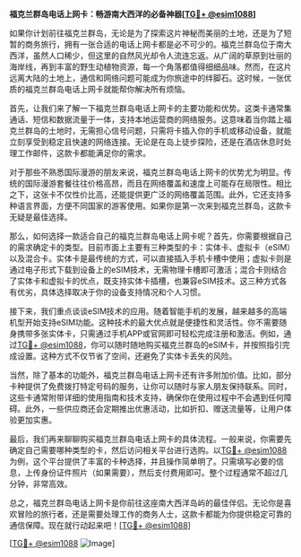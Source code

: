 **福克兰群岛电话上网卡：畅游南大西洋的必备神器[[TG💪+ @esim1088](https://t.me/s/esim1088)]**

如果你计划前往福克兰群岛，无论是为了探索这片神秘而美丽的土地，还是为了短暂的商务旅行，拥有一张合适的电话上网卡都是必不可少的。福克兰群岛位于南大西洋，虽然人口稀少，但这里的自然风光却令人流连忘返。从广阔的草原到壮丽的海岸线，再到丰富的野生动植物资源，每一个角落都值得细细品味。然而，在这片远离大陆的土地上，通信和网络问题可能成为你旅途中的绊脚石。这时候，一张优质的福克兰群岛电话上网卡就能帮你解决所有烦恼。

首先，让我们来了解一下福克兰群岛电话上网卡的主要功能和优势。这类卡通常集通话、短信和数据流量于一体，支持本地运营商的网络服务。这意味着当你踏上福克兰群岛的土地时，无需担心信号问题，只需将卡插入你的手机或移动设备，就能立刻享受到稳定且快速的网络连接。无论是在岛上徒步探险，还是在酒店休息时处理工作邮件，这款卡都能满足你的需求。

对于那些不熟悉国际漫游的朋友来说，福克兰群岛电话上网卡的优势尤为明显。传统的国际漫游套餐往往价格高昂，而且在网络覆盖和速度上可能存在局限性。相比之下，这张卡不仅性价比高，还能提供更广泛的网络覆盖范围。此外，它还支持多种语言界面，方便不同国家的游客使用。如果你是第一次来到福克兰群岛，这款卡无疑是最佳选择。

那么，如何选择一款适合自己的福克兰群岛电话上网卡呢？首先，你需要根据自己的需求确定卡的类型。目前市面上主要有三种类型的卡：实体卡、虚拟卡（eSIM）以及混合卡。实体卡是最传统的方式，可以直接插入手机卡槽中使用；虚拟卡则是通过电子形式下载到设备上的eSIM技术，无需物理卡槽即可激活；混合卡则结合了实体卡和虚拟卡的优点，既支持实体卡插槽，也兼容eSIM技术。这三种方式各有优劣，具体选择取决于你的设备支持情况和个人习惯。

接下来，我们重点谈谈eSIM技术的应用。随着智能手机的发展，越来越多的高端机型开始支持eSIM功能。这种技术的最大优点就是便捷性和灵活性。你不需要随身携带多张实体卡，只需通过手机APP或官网即可轻松完成注册和激活。例如，通过[TG💪+ @esim1088](https://t.me/s/esim1088)，你可以随时随地购买福克兰群岛的eSIM卡，并按照指引完成设置。这种方式不仅节省了空间，还避免了实体卡丢失的风险。

当然，除了基本的功能外，福克兰群岛电话上网卡还有许多附加价值。比如，部分卡种提供了免费拨打特定号码的服务，让你可以随时与家人朋友保持联系。同时，这些卡通常附带详细的使用指南和技术支持，确保你在使用过程中不会遇到任何障碍。此外，一些供应商还会定期推出优惠活动，比如折扣、赠送流量等，让用户体验更加实惠。

最后，我们再来聊聊购买福克兰群岛电话上网卡的具体流程。一般来说，你需要先确定自己需要哪种类型的卡，然后访问相关平台进行选购。以[TG💪+ @esim1088](https://t.me/s/esim1088)为例，这个平台提供了丰富的卡种选择，并且操作简单明了。只需填写必要的信息，上传身份证件照片（如果需要），然后支付费用即可。整个过程通常不超过几分钟，非常高效。

总之，福克兰群岛电话上网卡是你前往这座南大西洋岛屿的最佳伴侣。无论你是喜欢冒险的旅行者，还是需要处理工作的商务人士，这款卡都能为你提供稳定可靠的通信保障。现在就行动起来吧！[[TG💪+ @esim1088](https://t.me/s/esim1088)] 

[[TG💪+ @esim1088](https://t.me/s/esim1088) ![Image](https://i.postimg.cc/4NQfJmqS/Snipaste-2025-05-13-00-14-12.png)]